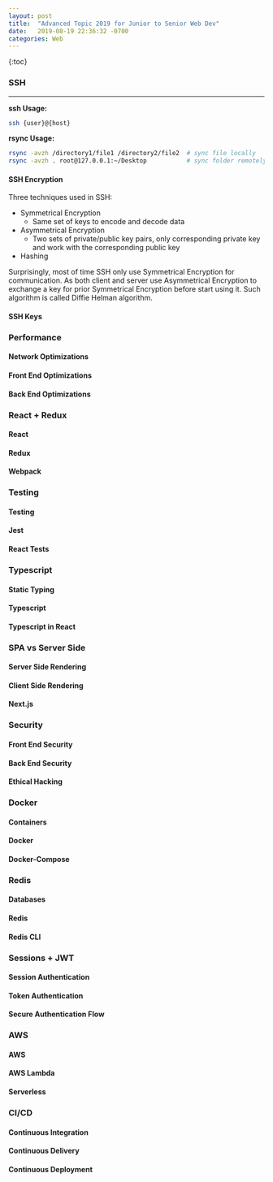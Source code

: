 ```yaml
---
layout: post
title:  "Advanced Topic 2019 for Junior to Senior Web Dev"
date:   2019-08-19 22:36:32 -0700
categories: Web
---
```

{:toc}

### SSH
---
**ssh Usage:**
```sh
ssh {user}@{host}
```

**rsync Usage:**
```sh
rsync -avzh /directory1/file1 /directory2/file2  # sync file locally
rsync -avzh . root@127.0.0.1:~/Desktop           # sync folder remotely
```

#### SSH Encryption

Three techniques used in SSH:
- Symmetrical Encryption
  - Same set of keys to encode and decode data
- Asymmetrical Encryption
  - Two sets of private/public key pairs, only corresponding private key and work with the corresponding public key
- Hashing

Surprisingly, most of time SSH only use Symmetrical Encryption for communication. As both client and server use Asymmetrical Encryption to exchange a key for prior Symmetrical Encryption before start using it. Such algorithm is called Diffie Helman algorithm.

#### SSH Keys

### Performance
#### Network Optimizations
#### Front End Optimizations
#### Back End Optimizations

### React + Redux
#### React
#### Redux
#### Webpack

### Testing
#### Testing
#### Jest
#### React Tests

### Typescript
#### Static Typing
#### Typescript
#### Typescript in React


### SPA vs Server Side
#### Server Side Rendering
#### Client Side Rendering
#### Next.js

### Security
#### Front End Security
#### Back End Security
#### Ethical Hacking


### Docker
#### Containers
#### Docker
#### Docker-Compose

### Redis
#### Databases
#### Redis
#### Redis CLI


### Sessions + JWT
#### Session Authentication
#### Token Authentication
#### Secure Authentication Flow

### AWS
#### AWS
#### AWS Lambda 
#### Serverless


### CI/CD
#### Continuous Integration
#### Continuous Delivery
#### Continuous Deployment
 


 